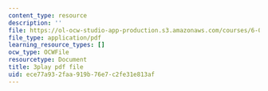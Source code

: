 ```yaml
---
content_type: resource
description: ''
file: https://ol-ocw-studio-app-production.s3.amazonaws.com/courses/6-042j-mathematics-for-computer-science-spring-2015/ece77a932faa919b76e7c2fe31e813af_n4KKgKpp--0.pdf
file_type: application/pdf
learning_resource_types: []
ocw_type: OCWFile
resourcetype: Document
title: 3play pdf file
uid: ece77a93-2faa-919b-76e7-c2fe31e813af
---
```

